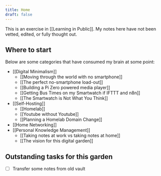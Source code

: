 ```yaml
---
title: Home
draft: false
---
```


This is an exercise in [[Learning in Public]]. My notes here have not been vetted, edited, or fully thought out.

## Where to start
Below are some categories that have consumed my brain at some point:

- [[Digital Minimalism]]
	- [[Moving through the world with no smartphone]]
	- [[The perfect no-smartphone load-out]]
	- [[Building a Pi Zero powered media player]]
	- [[Getting Bus Times on my Smartwatch if IFTTT and n8n]]
	- [[The Smartwatch is Not What You Think]]
- [[Self-Hosting]]
	- [[Homelab]]
	- [[Youtube without Youtube]]
	- [[Planning a Homelab Domain Change]]
- [[Home Networking]]
- [[Personal Knowledge Management]]
	- [[Taking notes at work vs taking notes at home]]
	- [[The vision for this digital garden]]

## Outstanding tasks for this garden
- [ ] Transfer some notes from old vault